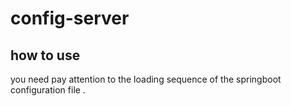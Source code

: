 # config-server

## how to use 

you need pay attention to the loading sequence of the springboot configuration file .


